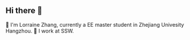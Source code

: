 ## Hi there 👋
🌱 I'm Lorraine Zhang, currently a EE master student in Zhejiang Univesity Hangzhou.
🔭 I work at SSW.
